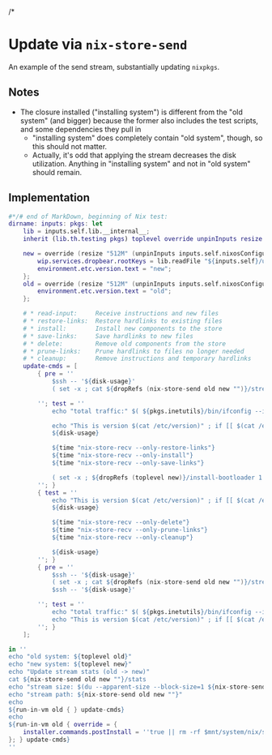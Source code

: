/*

# Update via `nix-store-send`

An example of the send stream, substantially updating `nixpkgs`.


## Notes

* The closure installed ("installing system") is different from the "old system" (and bigger) because the former also includes the test scripts, and some dependencies they pull in
    * "installing system" does completely contain "old system", though, so this should not matter.
    * Actually, it's odd that applying the stream decreases the disk utilization. Anything in "installing system" and not in "old system" should remain.


## Implementation

```nix
#*/# end of MarkDown, beginning of Nix test:
dirname: inputs: pkgs: let
    lib = inputs.self.lib.__internal__;
    inherit (lib.th.testing pkgs) toplevel override unpinInputs resize dropRefs time disk-usage nix-store-send run-in-vm;

    new = override (resize "512M" (unpinInputs inputs.self.nixosConfigurations."new:x64-minimal")) {
        wip.services.dropbear.rootKeys = lib.readFile "${inputs.self}/utils/res/ssh_testkey_1.pub";
        environment.etc.version.text = "new";
    };
    old = override (resize "512M" (unpinInputs inputs.self.nixosConfigurations."old:x64-minimal")) {
        environment.etc.version.text = "old";
    };

    # * read-input:     Receive instructions and new files
    # * restore-links:  Restore hardlinks to existing files
    # * install:        Install new components to the store
    # * save-links:     Save hardlinks to new files
    # * delete:         Remove old components from the store
    # * prune-links:    Prune hardlinks to files no longer needed
    # * cleanup:        Remove instructions and temporary hardlinks
    update-cmds = [
        { pre = ''
            $ssh -- '${disk-usage}'
            ( set -x ; cat ${dropRefs (nix-store-send old new "")}/stream ) | $ssh -- '${time "nix-store-recv --only-read-input --status"}'

        ''; test = ''
            echo "total traffic:" $( ${pkgs.inetutils}/bin/ifconfig --interface=ens3 | ${pkgs.gnugrep}/bin/grep -Pe 'RX bytes:' )

            echo "This is version $(cat /etc/version)" ; if [[ $(cat /etc/version) != old ]] ; then echo "dang ..." ; false ; fi
            ${disk-usage}

            ${time "nix-store-recv --only-restore-links"}
            ${time "nix-store-recv --only-install"}
            ${time "nix-store-recv --only-save-links"}

            ( set -x ; ${dropRefs (toplevel new)}/install-bootloader 1 )
        ''; }
        { test = ''
            echo "This is version $(cat /etc/version)" ; if [[ $(cat /etc/version) != new ]] ; then echo "dang ..." ; false ; fi
            ${disk-usage}

            ${time "nix-store-recv --only-delete"}
            ${time "nix-store-recv --only-prune-links"}
            ${time "nix-store-recv --only-cleanup"}

            ${disk-usage}
        ''; }
        { pre = ''
            $ssh -- '${disk-usage}'
            ( set -x ; cat ${dropRefs (nix-store-send old new "")}/stream ) | $ssh -- '${time "nix-store-recv --status"}'
            $ssh -- '${disk-usage}'

        ''; test = ''
            echo "total traffic:" $( ${pkgs.inetutils}/bin/ifconfig --interface=ens3 | ${pkgs.gnugrep}/bin/grep -Pe 'RX bytes:' )
            echo "This is version $(cat /etc/version)" ; if [[ $(cat /etc/version) != new ]] ; then echo "dang ..." ; false ; fi
        ''; }
    ];

in ''
echo "old system: ${toplevel old}"
echo "new system: ${toplevel new}"
echo "Update stream stats (old -> new)"
cat ${nix-store-send old new ""}/stats
echo "stream size: $(du --apparent-size --block-size=1 ${nix-store-send old new ""}/stream | cut -f1)"
echo "stream path: ${nix-store-send old new ""}"
echo
${run-in-vm old { } update-cmds}
echo
${run-in-vm old { override = {
    installer.commands.postInstall = ''true || rm -rf $mnt/system/nix/store/.links'';
}; } update-cmds}
''
